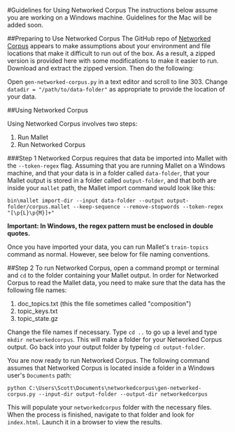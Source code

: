 #Guidelines for Using Networked Corpus
The instructions below assume you are working on a Windows machine. Guidelines for the Mac will be added soon.

##Preparing to Use Networked Corpus
The GitHub repo of [Networked Corpus](https://github.com/jeffbinder/networkedcorpus) appears to make assumptions about your environment and file locations that make it difficult to run out of the box. As a result, a zipped version is provided here with some modifications to make it easier to run. Download and extract the zipped version. Then do the following:

Open `gen-networked-corpus.py` in a text editor and scroll to line 303. Change `datadir = "/path/to/data-folder"` as appropriate to provide the location of your data.

##Using Networked Corpus

Using Networked Corpus involves two steps:

1. Run Mallet
2. Run Networked Corpus

###Step 1
Networked Corpus requires that data be imported into Mallet with the `--token-regex` flag. Assuming that you are running Mallet on a Windows machine, and that your data is in a folder called `data-folder`, that your Mallet output is stored in a folder called `output-folder`, and that both are inside your `mallet` path, the Mallet import command would look like this:

```
bin\mallet import-dir --input data-folder --output output-folder/corpus.mallet --keep-sequence --remove-stopwords --token-regex "[\p{L}\p{M}]+"
```

**Important: In Windows, the regex pattern must be enclosed in double quotes.**

Once you have imported your data, you can run Mallet's `train-topics` command as normal. However, see below for file naming conventions.

##Step 2
To run Networked Corpus, open a command prompt or terminal and `cd` to the folder containing your Mallet output. In order for Networked Corpus to read the Mallet data, you need to make sure that the data has the following file names:

1. doc_topics.txt (this the file sometimes called "composition")
2. topic_keys.txt
3. topic_state.gz

Change the file names if necessary. Type `cd ..` to go up a level and type `mkdir networkedcorpus`. This will make a folder for your Networked Corpus output. Go back into your output folder by typeing `cd output-folder`.

You are now ready to run Networked Corpus. The following command assumes that Networked Corpus is located inside a folder in a Windows user's `Documents` path:

```
python C:\Users\Scott\Documents\networkedcorpus\gen-networked-corpus.py --input-dir output-folder --output-dir networkedcorpus
```

This will populate your `networkedcorpus` folder with the necessary files. When the process is finished, navigate to that folder and look for `index.html`. Launch it in a browser to view the results.